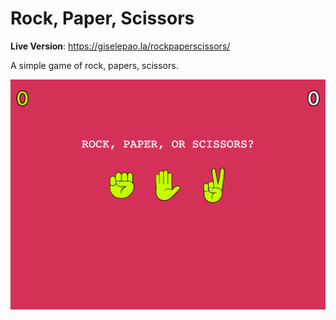 # Rock, Paper, Scissors

**Live Version**: https://giselepao.la/rockpaperscissors/

A simple game of rock, papers, scissors.

![Rock Paper Scissors](assets/screenshot.png)
